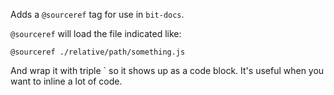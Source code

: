 Adds a `@sourceref` tag for use in `bit-docs`.

`@sourceref` will load the file indicated like:

```
@sourceref ./relative/path/something.js
```

And wrap it with triple \` so it shows up as a code block.  It's useful when you want to inline a lot of code.
